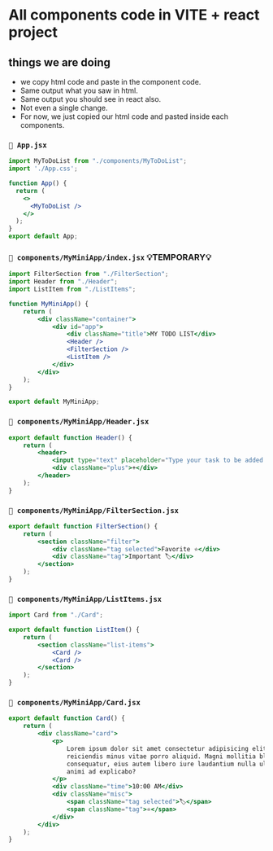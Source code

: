 # All components code in VITE + react project

## things we are doing

- we copy html code and paste in the component code.
- Same output what you saw in html.
- Same output you should see in react also.
- Not even a single change.
- For now, we just copied our html code and pasted inside each components.

### `📜 App.jsx`

```jsx
import MyToDoList from "./components/MyToDoList";
import './App.css';

function App() {
  return (
    <>
      <MyToDoList />
    </>
  );
}
export default App;
```

### `📄 components/MyMiniApp/index.jsx` 💡TEMPORARY💡

```jsx
import FilterSection from "./FilterSection";
import Header from "./Header";
import ListItem from "./ListItems";

function MyMiniApp() {
    return (
        <div className="container">
            <div id="app">
                <div className="title">MY TODO LIST</div>
                <Header />
                <FilterSection />
                <ListItem />
            </div>
        </div>
    );
}

export default MyMiniApp;
```

### `📄 components/MyMiniApp/Header.jsx`

```jsx
export default function Header() {
    return (
        <header>
            <input type="text" placeholder="Type your task to be added..." />
            <div className="plus">+</div>
        </header>
    );
}
```

### `📄 components/MyMiniApp/FilterSection.jsx`

```jsx
export default function FilterSection() {
    return (
        <section className="filter">
            <div className="tag selected">Favorite ⭐</div>
            <div className="tag">Important 🏷️</div>
        </section>
    );
}
```

### `📄 components/MyMiniApp/ListItems.jsx`

```jsx
import Card from "./Card";

export default function ListItem() {
    return (
        <section className="list-items">
            <Card />
            <Card />
        </section>
    );
}
```

### `📄 components/MyMiniApp/Card.jsx`

```jsx
export default function Card() {
    return (
        <div className="card">
            <p>
                Lorem ipsum dolor sit amet consectetur adipisicing elit. Dolor
                reiciendis minus vitae porro aliquid. Magni mollitia blanditiis porro,
                consequatur, eius autem libero iure laudantium nulla ullam aperiam
                animi ad explicabo?
            </p>
            <div className="time">10:00 AM</div>
            <div className="misc">
                <span className="tag selected">🏷️</span>
                <span className="tag">⭐</span>
            </div>
        </div>
    );
}
```
